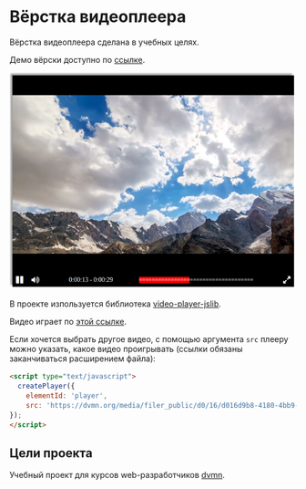 # Вёрстка видеоплеера

Вёрстка видеоплеера сделана в учебных целях.

Демо вёрски доступно по [ссылке](https://rs0x069.github.io/video-player/).

![screenshot](https://raw.githubusercontent.com/rs0x069/video-player/main/.github/images/screenshot.png)

В проекте изпользуется библиотека [video-player-jslib](https://github.com/devmanorg/video-player-jslib).

Видео играет по [этой ссылке](https://dvmn.org/media/filer_public/78/db/78db3456-3fd3-4504-9ed9-d2d1fd843c0b/highest_peak.mp4).

Если хочется выбрать другое видео, с помощью аргумента `src` плееру можно указать, какое видео проигрывать (ссылки обязаны заканчиваться расширением файла):
```html
<script type="text/javascript">
  createPlayer({
    elementId: 'player',
    src: 'https://dvmn.org/media/filer_public/d0/16/d016d9b8-4180-4bb9-ad83-0241f61627b8/samsung_demo_-_alive_in_color.mp4'
});
</script>
```

## Цели проекта

Учебный проект для курсов web-разработчиков [dvmn](https://dvmn.org).
